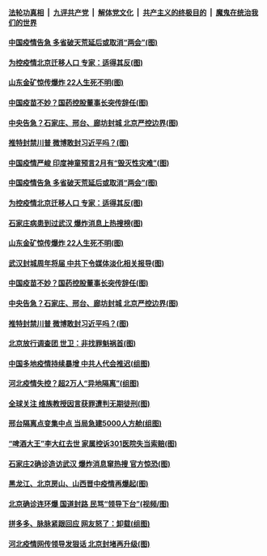 ####  [法轮功真相](../../../../basic/blob/master/README.md?t=01131002) &nbsp;|&nbsp; [九评共产党](../../../../9ping.md/blob/master/README.md?t=01131002) &nbsp;|&nbsp; [解体党文化](../../../../jtdwh.md/blob/master/README.md?t=01131002)  &nbsp;|&nbsp; [共产主义的终极目的](../../../../gczydzjmd.md/blob/master/README.md?t=01131002) &nbsp;|&nbsp; [魔鬼在统治我们的世界](../../../../mgztzwmdsj.md/blob/master/README.md?t=01131002) 

#### [中国疫情告急 多省破天荒延后或取消“两会”(图)](../pages/p1/958910.md?t=01131002) 

#### [为控疫情北京迁移人口 专家：适得其反(图)](../pages/p1/958911.md?t=01131002) 

#### [山东金矿惊传爆炸 22人生死不明(图)](../pages/p1/958903.md?t=01131002) 

#### [中国疫苗不妙？国药控股董事长突传辞任(图)](../pages/p1/958896.md?t=01131002) 

#### [中央告急？石家庄、邢台、廊坊封城 北京严控边界(图)](../pages/p1/958884.md?t=01131002) 

#### [推特封禁川普 微博敢封习近平吗？(图)](../pages/p1/958805.md?t=01131002) 

#### [中国疫情严峻 印度神童预言2月有“毁灭性灾难”(图)](../pages/p1/958921.md?t=01131002) 

#### [中国疫情告急 多省破天荒延后或取消“两会”(图)](../pages/p1/958910.md?t=01131002) 

#### [为控疫情北京迁移人口 专家：适得其反(图)](../pages/p1/958911.md?t=01131002) 

#### [石家庄病患到过武汉 爆炸消息上热搜榜(图)](../pages/p1/958912.md?t=01131002) 

#### [山东金矿惊传爆炸 22人生死不明(图)](../pages/p1/958903.md?t=01131002) 

#### [武汉封城周年将届 中共下令媒体淡化相关报导(图)](../pages/p1/958902.md?t=01131002) 

#### [中国疫苗不妙？国药控股董事长突传辞任(图)](../pages/p1/958896.md?t=01131002) 

#### [中央告急？石家庄、邢台、廊坊封城 北京严控边界(图)](../pages/p1/958884.md?t=01131002) 

#### [推特封禁川普 微博敢封习近平吗？(图)](../pages/p1/958805.md?t=01131002) 

#### [北京放行调查团 世卫：非找罪魁祸首(图)](../pages/p1/958848.md?t=01131002) 

#### [中国多地疫情持续暴增 中共人代会推迟(组图)](../pages/p1/958819.md?t=01131002) 

#### [河北疫情失控？超2万人“异地隔离”(组图)](../pages/p1/958869.md?t=01131002) 

#### [全球关注 维族教授因言获罪遭判无期徒刑(图)](../pages/p1/958850.md?t=01131002) 

#### [邢台隔离点变集中点 当局急建5000人方舱(组图)](../pages/p1/958809.md?t=01131002) 

#### [“啤酒大王”李大红去世 家属控诉301医院失当索赔(图)](../pages/p1/958797.md?t=01131002) 

#### [石家庄2确诊造访武汉 爆炸消息窜热搜 官方惊恐(图)](../pages/p1/958789.md?t=01131002) 

#### [黑龙江、北京房山、山西晋中疫情再爆起(图)](../pages/p1/958762.md?t=01131002) 

#### [北京确诊连环爆 国道封路 民骂“领导下台”(视频/图)](../pages/p1/958775.md?t=01131002) 

#### [拼多多、脉脉紧跟回应 网友怒了：卸载(组图)](../pages/p1/958736.md?t=01131002) 

#### [河北疫情网传领导发狠话 北京封堵再升级(图)](../pages/p1/958712.md?t=01131002) 

